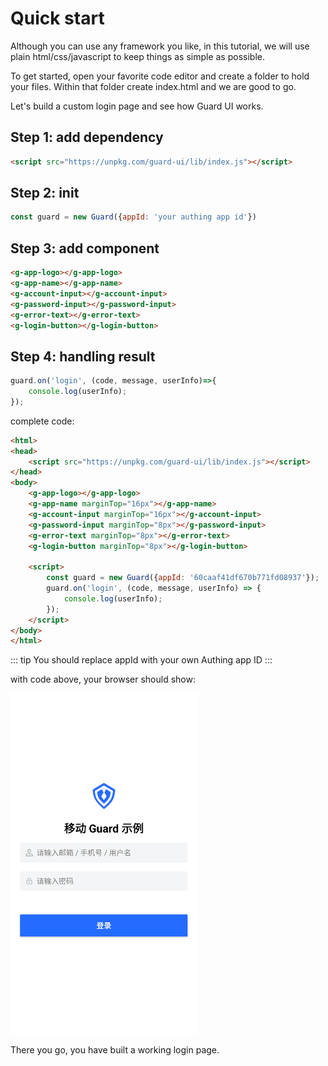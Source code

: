 # Quick start

Although you can use any framework you like, in this tutorial, we will use plain html/css/javascript to keep things as simple as possible.

To get started, open your favorite code editor and create a folder to hold your files. Within that folder create index.html and we are good to go.

Let's build a custom login page and see how Guard UI works.

## Step 1: add dependency

```html
<script src="https://unpkg.com/guard-ui/lib/index.js"></script>
```

## Step 2: init

```javascript
const guard = new Guard({appId: 'your authing app id'})
```

## Step 3: add component

```html
<g-app-logo></g-app-logo>
<g-app-name></g-app-name>
<g-account-input></g-account-input>
<g-password-input></g-password-input>
<g-error-text></g-error-text>
<g-login-button></g-login-button>
```

## Step 4: handling result

```javascript
guard.on('login', (code, message, userInfo)=>{
    console.log(userInfo);
});
```

complete code:

```html
<html>
<head>
    <script src="https://unpkg.com/guard-ui/lib/index.js"></script>
</head>
<body>
    <g-app-logo></g-app-logo>
    <g-app-name marginTop="16px"></g-app-name>
    <g-account-input marginTop="16px"></g-account-input>
    <g-password-input marginTop="8px"></g-password-input>
    <g-error-text marginTop="8px"></g-error-text>
    <g-login-button marginTop="8px"></g-login-button>

    <script>
        const guard = new Guard({appId: '60caaf41df670b771fd08937'});
        guard.on('login', (code, message, userInfo) => {
            console.log(userInfo);
        });
    </script>
</body>
</html>
```

::: tip
You should replace appId with your own Authing app ID
:::

with code above, your browser should show:

<img src="./images/login_page.png" alt="drawing" width="300"/>

There you go, you have built a working login page.
